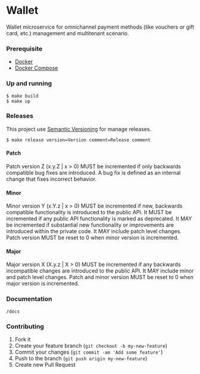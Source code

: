 # Wallet
Wallet microservice for omnichannel payment methods (like vouchers or gift card, etc.) management and multitenant scenario.

### Prerequisite

* [Docker](https://www.docker.com/community-edition)
* [Docker Compose](https://docs.docker.com/compose/install)

### Up and running

```console
$ make build
$ make up
```

### Releases

This project use  [Semantic Versioning](http://semver.org/) for manage releases.

 ```console
 $ make release version=Version comment=Release comment
 ```

#### Patch

Patch version Z (x.y.Z | x > 0) MUST be incremented if only backwards compatible bug fixes are introduced. A bug fix is defined as an internal change that fixes incorrect behavior.

#### Minor

Minor version Y (x.Y.z | x > 0) MUST be incremented if new, backwards compatible functionality is introduced to the public API. It MUST be incremented if any public API functionality is marked as deprecated. It MAY be incremented if substantial new functionality or improvements are introduced within the private code. It MAY include patch level changes. Patch version MUST be reset to 0 when minor version is incremented.

#### Major

Major version X (X.y.z | X > 0) MUST be incremented if any backwards incompatible changes are introduced to the public API. It MAY include minor and patch level changes. Patch and minor version MUST be reset to 0 when major version is incremented.

### Documentation

```console
/docs
```

### Contributing

1. Fork it
2. Create your feature branch (`git checkout -b my-new-feature`)
3. Commit your changes (`git commit -am 'Add some feature'`)
4. Push to the branch (`git push origin my-new-feature`)
5. Create new Pull Request
